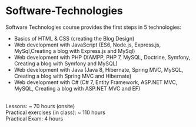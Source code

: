# Software-Technologies
Software Technologies course provides the <bold>first steps</bold> in 5 technologies:<br>
- Basics of HTML & CSS (creating the Blog Design)<br>
- Web development with JavaScript (ES6, Node.js, Express.js, MySql,Creating a blog with Express.js and MySql)<br>
- Web development with PHP (XAMPP, PHP 7, MySQL, Doctrine, Symfony, Creating a blog with Symfony and MySQL)<br>
- Web development with Java (Java 8, Hibernate, Spring MVC, MySQL, Creating a blog with Spring MVC and Hibernate)<br>
- Web development with C# (C# 7, Entity Framework, ASP.NET MVC, MySQL, Creating a blog with ASP.NET MVC and EF)<br>
<br>
Lessons: ~ <bold>70</bold> hours (onsite)<br>
Practical exercises (in class): ~ <bold>110</bold> hours<br>
Practical Exam: <bold>4<bold> hours<br>
